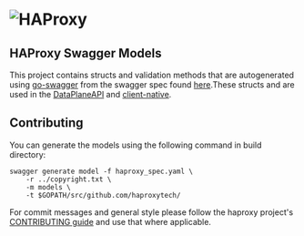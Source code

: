 # ![HAProxy](assets/images/haproxy-weblogo-210x49.png "HAProxy")

## HAProxy Swagger Models

This project contains structs and validation methods that are autogenerated using [go-swagger](https://github.com/go-swagger/go-swagger) from the swagger spec found [here](https://github.com/haproxytech/dataplaneapi-specification/blob/master/build/haproxy_spec.yaml).These structs and are used in the [DataPlaneAPI](http://github.com/haproxytech/dataplaneapi) and [client-native](http://github.com/haproxytech/client-native).

## Contributing

You can generate the models using the following command in build directory:

```
swagger generate model -f haproxy_spec.yaml \
    -r ../copyright.txt \
    -m models \
    -t $GOPATH/src/github.com/haproxytech/
```

For commit messages and general style please follow the haproxy project's [CONTRIBUTING guide](https://github.com/haproxy/haproxy/blob/master/CONTRIBUTING) and use that where applicable.